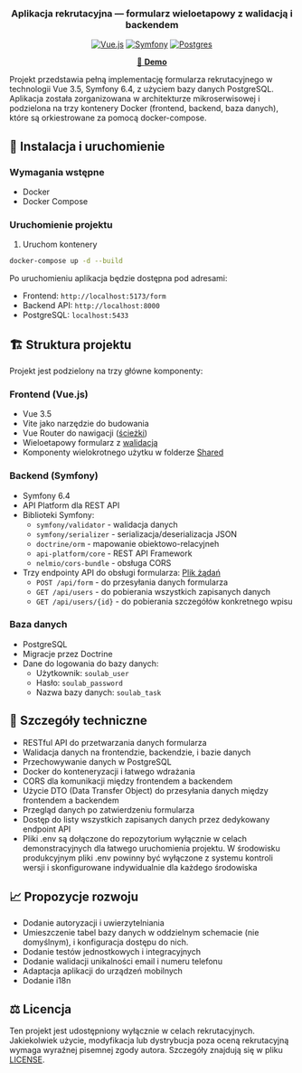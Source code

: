 <div align="center">
<h3>Aplikacja rekrutacyjna — formularz wieloetapowy z walidacją i backendem</h3>
<p>

[![Vue.js](https://img.shields.io/badge/Vue.js-4FC08D?logo=vuedotjs&logoColor=fff)](#) [![Symfony](https://img.shields.io/badge/Symfony-black?logo=symfony)](#) [![Postgres](https://img.shields.io/badge/PostgreSQL-%23316192.svg?logo=postgresql&logoColor=white)](#)

</p>

<p>

[🎥 **Demo**](/demo/e2e.mp4)

</p>

</div>

Projekt przedstawia pełną implementację formularza rekrutacyjnego w technologii Vue 3.5, Symfony 6.4, z użyciem bazy danych PostgreSQL. Aplikacja została zorganizowana w architekturze mikroserwisowej i podzielona na trzy kontenery Docker (frontend, backend, baza danych), które są orkiestrowane za pomocą docker-compose.

## 🚀 Instalacja i uruchomienie

### Wymagania wstępne

- Docker
- Docker Compose

### Uruchomienie projektu

1. Uruchom kontenery

```bash
docker-compose up -d --build
```

Po uruchomieniu aplikacja będzie dostępna pod adresami:

- Frontend: `http://localhost:5173/form`
- Backend API: `http://localhost:8000`
- PostgreSQL: `localhost:5433`

## 🏗 Struktura projektu

Projekt jest podzielony na trzy główne komponenty:

### Frontend (Vue.js)

- Vue 3.5
- Vite jako narzędzie do budowania
- Vue Router do nawigacji ([ścieżki](/frontend/src/router/index.js))
- Wieloetapowy formularz z [walidacją](/frontend/src/utils/validation.js)
- Komponenty wielokrotnego użytku w folderze [Shared](/frontend/src/components/shared/)

### Backend (Symfony)

- Symfony 6.4
- API Platform dla REST API
- Biblioteki Symfony:
  - `symfony/validator` - walidacja danych
  - `symfony/serializer` - serializacja/deserializacja JSON
  - `doctrine/orm` - mapowanie obiektowo-relacyjneh
  - `api-platform/core` - REST API Framework
  - `nelmio/cors-bundle` - obsługa CORS
- Trzy endpointy API do obsługi formularza: [Plik żądań](/backend/requests.HTTP)
  - `POST /api/form` - do przesyłania danych formularza
  - `GET /api/users` - do pobierania wszystkich zapisanych danych
  - `GET /api/users/{id}` - do pobierania szczegółów konkretnego wpisu

### Baza danych

- PostgreSQL
- Migracje przez Doctrine
- Dane do logowania do bazy danych:
  - Użytkownik: `soulab_user`
  - Hasło: `soulab_password`
  - Nazwa bazy danych: `soulab_task`

## 🔧 Szczegóły techniczne

- RESTful API do przetwarzania danych formularza
- Walidacja danych na frontendzie, backendzie, i bazie danych
- Przechowywanie danych w PostgreSQL
- Docker do konteneryzacji i łatwego wdrażania
- CORS dla komunikacji między frontendem a backendem
- Użycie DTO (Data Transfer Object) do przesyłania danych między frontendem a backendem
- Przegląd danych po zatwierdzeniu formularza
- Dostęp do listy wszystkich zapisanych danych przez dedykowany endpoint API
- Pliki .env są dołączone do repozytorium wyłącznie w celach demonstracyjnych dla łatwego uruchomienia projektu. W środowisku produkcyjnym pliki .env powinny być wyłączone z systemu kontroli wersji i skonfigurowane indywidualnie dla każdego środowiska

## 📈 Propozycje rozwoju

- Dodanie autoryzacji i uwierzytelniania
- Umieszczenie tabel bazy danych w oddzielnym schemacie (nie domyślnym), i konfiguracja dostępu do nich.
- Dodanie testów jednostkowych i integracyjnych
- Dodanie walidacji unikalności email i numeru telefonu
- Adaptacja aplikacji do urządzeń mobilnych
- Dodanie i18n

## ⚖️ Licencja

Ten projekt jest udostępniony wyłącznie w celach rekrutacyjnych. Jakiekolwiek użycie, modyfikacja lub dystrybucja poza oceną rekrutacyjną wymaga wyraźnej pisemnej zgody autora. Szczegóły znajdują się w pliku [LICENSE](LICENSE).
